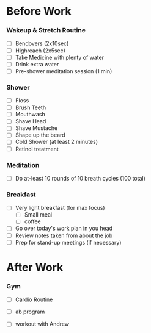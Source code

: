 # Before Work   

### Wakeup & Stretch Routine 
- [ ] Bendovers (2x10sec)
- [ ] Highreach (2x5sec) 
- [ ] Take Medicine with plenty of water 
- [ ] Drink extra water 
- [ ] Pre-shower meditation session (1 min)

### Shower 
- [ ] Floss
- [ ] Brush Teeth 
- [ ] Mouthwash
- [ ] Shave Head 
- [ ] Shave Mustache 
- [ ] Shape up the beard 
- [ ] Cold Shower (at least 2 minutes) 
- [ ] Retinol treatment 

### Meditation 
- [ ] Do at-least 10 rounds of 10 breath cycles (100 total)

### Breakfast
- [ ] Very light breakfast (for max focus)
	- [ ] Small meal
	- [ ] coffee
- [ ] Go over today's work plan in you head 
- [ ] Review notes taken from about the job 
- [ ] Prep for stand-up meetings (if necessary)

# After Work

### Gym
- [ ] Cardio Routine 
- [ ] ab program 
- [ ] workout with Andrew 





